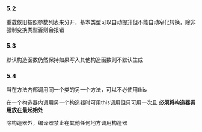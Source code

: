 ### 5.2

重载依旧按照参数列表来分开，基本类型可以自动提升但不能自动窄化转换，除非强制变换类型否则会报错

### 5.3

默认构造函数仍然保持如果写入其他构造函数则不默认生成

### 5.4

当在方法内部调用同一个类的另一个方法，可以不必使用this

在一个构造器内调用另一个构造器时可用this调用但只可用一次且 **必须将构造器调用放在最起始处**

除构造器外，编译器禁止在其他任何地方调用构造器